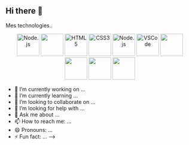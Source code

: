 ## Hi there 👋
Mes technologies..                  

<p align="center">
  <img src="https://cdn.jsdelivr.net/gh/devicons/devicon@latest/icons/nodejs/nodejs-plain-wordmark.svg" alt="Node.js" width="60"/> 
  <img src="https://cdn.jsdelivr.net/gh/devicons/devicon@latest/icons/html5/html5-original-wordmark.svg" width="60" />          
  <img src="https://cdn.jsdelivr.net/gh/devicons/devicon@latest/icons/html5/html5-original.svg" alt="HTML5" width="60"/>
  <img src="https://cdn.jsdelivr.net/gh/devicons/devicon@latest/icons/css3/css3-original.svg" alt="CSS3" width="60"/>
  <img src="https://cdn.jsdelivr.net/gh/devicons/devicon@latest/icons/nodejs/nodejs-plain-wordmark.svg" alt="Node.js" width="60"/>
  <img src="https://cdn.jsdelivr.net/gh/devicons/devicon@latest/icons/vscode/vscode-original-wordmark.svg" alt="VSCode" width="60"/>
  <img src="https://cdn.jsdelivr.net/gh/devicons/devicon@latest/icons/git/git-original-wordmark.svg" width="60" />
  <img src="https://cdn.jsdelivr.net/gh/devicons/devicon@latest/icons/java/java-original-wordmark.svg" width="60"  /> 
  <img src="https://cdn.jsdelivr.net/gh/devicons/devicon@latest/icons/react/react-original-wordmark.svg" width="60" />
   <img src="https://cdn.jsdelivr.net/gh/devicons/devicon@latest/icons/css3/css3-original-wordmark.svg" width="60" />          
</p>

                   
          
          
          
          
          

          
          
- 🔭 I’m currently working on ...
- 🌱 I’m currently learning ...
- 👯 I’m looking to collaborate on ...
- 🤔 I’m looking for help with ...
- 💬 Ask me about ...
- 📫 How to reach me: ...
- 😄 Pronouns: ...
- ⚡ Fun fact: ...
-->

